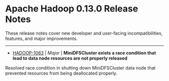 
<!---
# Licensed to the Apache Software Foundation (ASF) under one
# or more contributor license agreements.  See the NOTICE file
# distributed with this work for additional information
# regarding copyright ownership.  The ASF licenses this file
# to you under the Apache License, Version 2.0 (the
# "License"); you may not use this file except in compliance
# with the License.  You may obtain a copy of the License at
#
#     http://www.apache.org/licenses/LICENSE-2.0
#
# Unless required by applicable law or agreed to in writing, software
# distributed under the License is distributed on an "AS IS" BASIS,
# WITHOUT WARRANTIES OR CONDITIONS OF ANY KIND, either express or implied.
# See the License for the specific language governing permissions and
# limitations under the License.
-->
# Apache Hadoop  0.13.0 Release Notes

These release notes cover new developer and user-facing incompatibilities, features, and major improvements.


---

* [HADOOP-1063](https://issues.apache.org/jira/browse/HADOOP-1063) | *Major* | **MiniDFSCluster exists a race condition that lead to data node resources are not properly released**

Resolved race condition in shutting down MiniDFSCluster data node that prevented resources from being deallocated properly.



